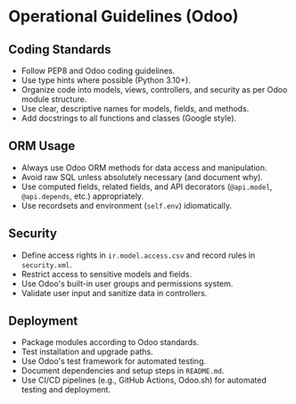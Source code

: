 # Operational Guidelines (Odoo)

## Coding Standards
- Follow PEP8 and Odoo coding guidelines.
- Use type hints where possible (Python 3.10+).
- Organize code into models, views, controllers, and security as per Odoo module structure.
- Use clear, descriptive names for models, fields, and methods.
- Add docstrings to all functions and classes (Google style).

## ORM Usage
- Always use Odoo ORM methods for data access and manipulation.
- Avoid raw SQL unless absolutely necessary (and document why).
- Use computed fields, related fields, and API decorators (`@api.model`, `@api.depends`, etc.) appropriately.
- Use recordsets and environment (`self.env`) idiomatically.

## Security
- Define access rights in `ir.model.access.csv` and record rules in `security.xml`.
- Restrict access to sensitive models and fields.
- Use Odoo's built-in user groups and permissions system.
- Validate user input and sanitize data in controllers.

## Deployment
- Package modules according to Odoo standards.
- Test installation and upgrade paths.
- Use Odoo's test framework for automated testing.
- Document dependencies and setup steps in `README.md`.
- Use CI/CD pipelines (e.g., GitHub Actions, Odoo.sh) for automated testing and deployment. 